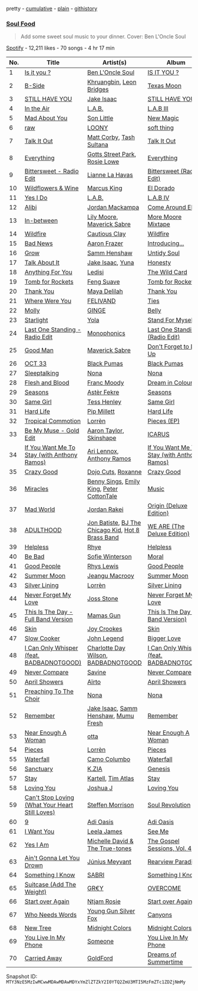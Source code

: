 pretty - [cumulative](/playlists/cumulative/37i9dQZF1DXd9dy0tcoQft.md) - [plain](/playlists/plain/37i9dQZF1DXd9dy0tcoQft) - [githistory](https://github.githistory.xyz/mackorone/spotify-playlist-archive/blob/main/playlists/plain/37i9dQZF1DXd9dy0tcoQft)

### [Soul Food](https://open.spotify.com/playlist/37i9dQZF1DXd9dy0tcoQft)

> Add some sweet soul music to your dinner\. Cover: Ben L'Oncle Soul

[Spotify](https://open.spotify.com/user/spotify) - 12,211 likes - 70 songs - 4 hr 17 min

| No. | Title | Artist(s) | Album | Length |
|---|---|---|---|---|
| 1 | [Is it you ?](https://open.spotify.com/track/01U0RoOjtVZGFRobHmnWKt) | [Ben L'Oncle Soul](https://open.spotify.com/artist/2dJTa3mUidZAO9sKcY72tK) | [IS IT YOU ?](https://open.spotify.com/album/0wRqGMoyq5WUUNu0ijOy7a) | 3:45 |
| 2 | [B\-Side](https://open.spotify.com/track/2DccHqTquzubziHAPZRdct) | [Khruangbin](https://open.spotify.com/artist/2mVVjNmdjXZZDvhgQWiakk), [Leon Bridges](https://open.spotify.com/artist/3qnGvpP8Yth1AqSBMqON5x) | [Texas Moon](https://open.spotify.com/album/2Xs9xSBhvyo8F6daRc1npu) | 4:34 |
| 3 | [STILL HAVE YOU](https://open.spotify.com/track/3LZ8BWLWzzNhub4LR0fQ1Z) | [Jake Isaac](https://open.spotify.com/artist/6q94KewnCnut4Ta36dCoaB) | [STILL HAVE YOU](https://open.spotify.com/album/4DQBCDttZkfo2p5Fz0N9fX) | 2:22 |
| 4 | [In the Air](https://open.spotify.com/track/6r88rMGtfNgC0SJEytTA7c) | [L.A.B.](https://open.spotify.com/artist/3eAOH2az3fQIfX2UAw0FfC) | [L.A.B III](https://open.spotify.com/album/6S2Wk7gzCsJzfArpNgPbHh) | 4:12 |
| 5 | [Mad About You](https://open.spotify.com/track/5fBjPtOxhgdpU6LNWLyVHv) | [Son Little](https://open.spotify.com/artist/4lujUKeO6nQAJXpq37Epn7) | [New Magic](https://open.spotify.com/album/6wYeJwJU9Y4fuLQVfGyJk9) | 3:33 |
| 6 | [raw](https://open.spotify.com/track/5WjTrSEmsfIC1WDwIquuwT) | [LOONY](https://open.spotify.com/artist/0xSfdfhcXN6T8M5gt7VwK0) | [soft thing](https://open.spotify.com/album/4fVrjnFFBoVV4OEc5fBH1J) | 3:06 |
| 7 | [Talk It Out](https://open.spotify.com/track/6Ug0JMAhAVvytcnwBEMb5Z) | [Matt Corby](https://open.spotify.com/artist/7CIW23FQUXPc1zebnO1TDG), [Tash Sultana](https://open.spotify.com/artist/6zVFRTB0Y1whWyH7ZNmywf) | [Talk It Out](https://open.spotify.com/album/2uPJPiD4i7nMZ91R3AvgQ5) | 3:10 |
| 8 | [Everything](https://open.spotify.com/track/3ELZG2YLGrwCVesooFyF4e) | [Gotts Street Park](https://open.spotify.com/artist/2hwy5DELim1AxB1sHPqn4y), [Rosie Lowe](https://open.spotify.com/artist/3xGUleMP0VqmYNXcGBNhnI) | [Everything](https://open.spotify.com/album/7H2TlAwM0GMWeZbT3XGI0F) | 3:35 |
| 9 | [Bittersweet \- Radio Edit](https://open.spotify.com/track/7CNtRYYyhNJKXFr2bQ5rv2) | [Lianne La Havas](https://open.spotify.com/artist/2RP4pPHTXlQpDnO9LvR7Yt) | [Bittersweet \(Radio Edit\)](https://open.spotify.com/album/6zqOLPAQagrbNJCd10MiST) | 3:56 |
| 10 | [Wildflowers & Wine](https://open.spotify.com/track/1l8TpQdbsiQvMB9SuPsaiv) | [Marcus King](https://open.spotify.com/artist/0FeWKiZSwBRdGzqeCdlH1a) | [El Dorado](https://open.spotify.com/album/0twx7uqxPQtmtpeURTlZB0) | 4:48 |
| 11 | [Yes I Do](https://open.spotify.com/track/1Cda2BAeOs8r6X7ptFPkW2) | [L.A.B.](https://open.spotify.com/artist/3eAOH2az3fQIfX2UAw0FfC) | [L.A.B IV](https://open.spotify.com/album/15CViSIGJXmn2dn0Tt1wm1) | 5:10 |
| 12 | [Alibi](https://open.spotify.com/track/7gdMJKZDKsDzGPfvbOFyjy) | [Jordan Mackampa](https://open.spotify.com/artist/24WPEGLYPvEsmk4GSDFyST) | [Come Around EP](https://open.spotify.com/album/4cZaBbl9MF60k5194gGbiR) | 3:48 |
| 13 | [In\-between](https://open.spotify.com/track/1KVSfVRzSi7gTp7NFvoDZZ) | [Lily Moore](https://open.spotify.com/artist/1SQeTDXO492WB6aFvrntSS), [Maverick Sabre](https://open.spotify.com/artist/0ukgrNYk51TkMQr0f2Br4Q) | [More Moore Mixtape](https://open.spotify.com/album/5VxtlaenHlQoRl4tQDq7Av) | 2:39 |
| 14 | [Wildfire](https://open.spotify.com/track/69xOrL71OeGz5fqXFTnJ5L) | [Cautious Clay](https://open.spotify.com/artist/6iWuBN32BqCJAeXW6o3nil) | [Wildfire](https://open.spotify.com/album/1oYKM818Z1hEdfking1DEP) | 2:31 |
| 15 | [Bad News](https://open.spotify.com/track/3uRggMbe2X8gD5KdwTlKrw) | [Aaron Frazer](https://open.spotify.com/artist/4dwDVC6lrMINxVBxETE1AB) | [Introducing...](https://open.spotify.com/album/5c1E5jFxDYivYtb6pr08qJ) | 3:48 |
| 16 | [Grow](https://open.spotify.com/track/2YyVFxsdtALHVaEJPC8mbA) | [Samm Henshaw](https://open.spotify.com/artist/1Q2mS59tFYLm2KGFoCgWN4) | [Untidy Soul](https://open.spotify.com/album/7u5uWlp5UV9mdr7Rokotod) | 3:00 |
| 17 | [Talk About It](https://open.spotify.com/track/5MfushVJBf8tzERIBZ9jMv) | [Jake Isaac](https://open.spotify.com/artist/6q94KewnCnut4Ta36dCoaB), [Yuna](https://open.spotify.com/artist/3kHVioJpVxlazAAKQ64pC1) | [Honesty](https://open.spotify.com/album/32c2P1RVcAem05oQYT7Wiw) | 3:45 |
| 18 | [Anything For You](https://open.spotify.com/track/3yP27QF0cTGw5RlfjqKL4R) | [Ledisi](https://open.spotify.com/artist/60ciIY5MouLc2Y9n34DJdA) | [The Wild Card](https://open.spotify.com/album/1k61cWVj8AgcXdZUwRaCai) | 4:17 |
| 19 | [Tomb for Rockets](https://open.spotify.com/track/61qAqFcfogzqpJ9IW9lUW3) | [Feng Suave](https://open.spotify.com/artist/73dudJ9j0HStIhJDU8MjMI) | [Tomb for Rockets](https://open.spotify.com/album/79jX3JZYuclV2c90zJbCvG) | 4:23 |
| 20 | [Thank You](https://open.spotify.com/track/2VilPVzji1pAdkmujzRenI) | [Maya Delilah](https://open.spotify.com/artist/6TWEX2qTj9b0bBsXSVCMKM) | [Thank You](https://open.spotify.com/album/5F8qu8ssVOXCU7Hdu7x7Jb) | 3:24 |
| 21 | [Where Were You](https://open.spotify.com/track/2Akf7c4ZjddtzAd3lj6bI8) | [FELIVAND](https://open.spotify.com/artist/6QCstr3yhEVSZPQyDvvYjK) | [Ties](https://open.spotify.com/album/4FxnjC8luyeVutpg5OFNdR) | 3:25 |
| 22 | [Molly](https://open.spotify.com/track/3x3b6gLfASQ3oKMC5tM6Wf) | [GINGE](https://open.spotify.com/artist/5FuFC5tiYFDxVJQVupJ6Zt) | [Belly](https://open.spotify.com/album/3mPwQso7Zs9CKNatbpPISq) | 2:03 |
| 23 | [Starlight](https://open.spotify.com/track/1R4nFxIiipVTeUSFdOnVIy) | [Yola](https://open.spotify.com/artist/2gqMBdyddvN82dzZt4ZF14) | [Stand For Myself](https://open.spotify.com/album/1aF9Xjtg1d1wwsE4hRAkQV) | 4:02 |
| 24 | [Last One Standing \- Radio Edit](https://open.spotify.com/track/2mRNzUxMguZuN4BdyjCGnz) | [Monophonics](https://open.spotify.com/artist/6LXZac7iBIZgnNrywTkQRw) | [Last One Standing \(Radio Edit\)](https://open.spotify.com/album/1bvPZK9ZXI8y8qDX4XO6rY) | 3:23 |
| 25 | [Good Man](https://open.spotify.com/track/5KfKnJVNXZoohjeSA6hw8e) | [Maverick Sabre](https://open.spotify.com/artist/0ukgrNYk51TkMQr0f2Br4Q) | [Don't Forget to Look Up](https://open.spotify.com/album/5tjk1ytGtD0o0uSS52VkeK) | 3:30 |
| 26 | [OCT 33](https://open.spotify.com/track/4YKSJHezbvr4e0026rz8Zo) | [Black Pumas](https://open.spotify.com/artist/6eU0jV2eEZ8XTM7EmlguK6) | [Black Pumas](https://open.spotify.com/album/4KJGypBUe7ANibtri1msUe) | 4:49 |
| 27 | [Sleeptalking](https://open.spotify.com/track/0FoNYKT8CgtG0VfXoq0M5U) | [Nona](https://open.spotify.com/artist/5aGfasfrnULFuSZ3ElXkHb) | [Nona](https://open.spotify.com/album/2U5a0Ayv1HAjUiR866Z5tB) | 2:47 |
| 28 | [Flesh and Blood](https://open.spotify.com/track/6lZ4wuGYV4S1qgeiqgsxCo) | [Franc Moody](https://open.spotify.com/artist/10GT4yz8c6xjjnPGtGPI1l) | [Dream in Colour](https://open.spotify.com/album/3TaQ5k2QKdRly0pjMPZF6e) | 3:58 |
| 29 | [Seasons](https://open.spotify.com/track/6bpJeNwIqNb22xu8km0Ok9) | [Astèr Fekre](https://open.spotify.com/artist/4owtjBwXE8zpOk4ihtCXpK) | [Seasons](https://open.spotify.com/album/31sPNFRpgyvcJ4sDX5qoqI) | 5:06 |
| 30 | [Same Girl](https://open.spotify.com/track/1h4fEhUO3HP3Bo2ma2JmcE) | [Tess Henley](https://open.spotify.com/artist/6LWofoi18999gZK0EgVSjv) | [Same Girl](https://open.spotify.com/album/35qaDseSphp0qxOH1CMoOU) | 3:02 |
| 31 | [Hard Life](https://open.spotify.com/track/2taVZUaiDcWhbQILRhwPA3) | [Pip Millett](https://open.spotify.com/artist/1QfEfvB62EEl4upf2ANKkR) | [Hard Life](https://open.spotify.com/album/1IAIUlBnxOP6FcxEDdW4kL) | 3:48 |
| 32 | [Tropical Commotion](https://open.spotify.com/track/2Z1PLz4doUUmo18lIqFmry) | [Lorrèn](https://open.spotify.com/artist/6VL1YDd4vftDH5vkCbufxG) | [Pieces \(EP\)](https://open.spotify.com/album/40DNbdaTg3zjgf9pDCMhPw) | 3:47 |
| 33 | [Be My Muse \- Gold Edit](https://open.spotify.com/track/4XXDiBwLlGnNZYzWfsSh4i) | [Aaron Taylor](https://open.spotify.com/artist/1evO4fwLsEkkPGq32dCix7), [Skinshape](https://open.spotify.com/artist/1itM5tXaK5THggpXA7ovAe) | [ICARUS](https://open.spotify.com/album/4yxCgggQz3WMhbDJnfq77p) | 3:18 |
| 34 | [If You Want Me To Stay \(with Anthony Ramos\)](https://open.spotify.com/track/177Gk50xMUz4QMiEXLARFP) | [Ari Lennox](https://open.spotify.com/artist/1vaQ6v3pOFxAIrFoPrAcom), [Anthony Ramos](https://open.spotify.com/artist/660YptcR0hNHJ8iEr1qcse) | [If You Want Me To Stay \(with Anthony Ramos\)](https://open.spotify.com/album/1LVNteRODRZanmsjy2cXYO) | 3:07 |
| 35 | [Crazy Good](https://open.spotify.com/track/6IpcrQBDNQqDzt0mFiGc7J) | [Dojo Cuts](https://open.spotify.com/artist/0Vd8YQz8TYk2vSKEYVvIgL), [Roxanne](https://open.spotify.com/artist/5mGFb7wCIvqKWya2ePJQ7c) | [Crazy Good](https://open.spotify.com/album/4NsjoSNnHOpS1EKy3KYJX3) | 3:51 |
| 36 | [Miracles](https://open.spotify.com/track/10g4esqFA2aVAWAYc0XQ5Z) | [Benny Sings](https://open.spotify.com/artist/4gHcu2JoaXJ0mV4aNPCd7N), [Emily King](https://open.spotify.com/artist/6jlWj6y00bMQt8XoKuCjyZ), [Peter CottonTale](https://open.spotify.com/artist/4mkGZGaUTIpyG1LnZ6nNIi) | [Music](https://open.spotify.com/album/3Yt6hyKUIgAeg6BIr7aPmK) | 4:51 |
| 37 | [Mad World](https://open.spotify.com/track/6OUXAJOrEgIEnmlN5kH72F) | [Jordan Rakei](https://open.spotify.com/artist/24icoQNJSEWNu3XvqKBR68) | [Origin \(Deluxe Edition\)](https://open.spotify.com/album/6vlatUhYlcoUkMfNIvmtLE) | 3:15 |
| 38 | [ADULTHOOD](https://open.spotify.com/track/0jqWdGvgLX2oOG70eIcwko) | [Jon Batiste](https://open.spotify.com/artist/0eRbECAGCLLiTyVXPBRexU), [BJ The Chicago Kid](https://open.spotify.com/artist/07d5etnpjriczFBB8pxmRe), [Hot 8 Brass Band](https://open.spotify.com/artist/1lvVzEkQ4u72rrZ7bNUkcD) | [WE ARE \(The Deluxe Edition\)](https://open.spotify.com/album/24bfr8pz2nOP8X4WioInsy) | 3:43 |
| 39 | [Helpless](https://open.spotify.com/track/7hyFz1ms1XEHbE2KqUbUQ8) | [Rhye](https://open.spotify.com/artist/2AcUPzkVWo81vumdzeLLRN) | [Helpless](https://open.spotify.com/album/1tnaGg9YXodD8TW4aSF39y) | 3:41 |
| 40 | [Be Bad](https://open.spotify.com/track/0aWLSxNvttlmRayiJMXZy1) | [Sofie Winterson](https://open.spotify.com/artist/5pKrorYHoVt088MOxEhNLg) | [Moral](https://open.spotify.com/album/2L2ncr9AyJlL3hE6TWenlb) | 2:34 |
| 41 | [Good People](https://open.spotify.com/track/7j95Sbh2IwxyCn512XSUue) | [Rhys Lewis](https://open.spotify.com/artist/4T2k9bgIoC8bbqjqiEl9vZ) | [Good People](https://open.spotify.com/album/1bv8ZKWesoZtYkz4liyRyJ) | 3:31 |
| 42 | [Summer Moon](https://open.spotify.com/track/5z0q7N7cFB1YCI6LiZLajl) | [Jeangu Macrooy](https://open.spotify.com/artist/3t9HafA5eFHM992s4GZ0Gr) | [Summer Moon](https://open.spotify.com/album/3EIMnvmiotPTh3glLLnUm0) | 3:21 |
| 43 | [Silver Lining](https://open.spotify.com/track/2lNiHTqGXMDqL1fYtzJJo8) | [Lorrèn](https://open.spotify.com/artist/6VL1YDd4vftDH5vkCbufxG) | [Silver Lining](https://open.spotify.com/album/2D9q3w8AhX70qOdnfUNHAG) | 3:12 |
| 44 | [Never Forget My Love](https://open.spotify.com/track/63KVRfA7COiRBVnZAfbPxU) | [Joss Stone](https://open.spotify.com/artist/7bvcQXJHkFiN1ppIN3q4fi) | [Never Forget My Love](https://open.spotify.com/album/0oiVII3rwv5bEyIZM234Z4) | 3:41 |
| 45 | [This Is The Day \- Full Band Version](https://open.spotify.com/track/75E9k76b255fUk9iSUqkG9) | [Mamas Gun](https://open.spotify.com/artist/09bP40OuEV5tOM1rQnZNxI) | [This Is The Day \(Full Band Version\)](https://open.spotify.com/album/6HIzNiydjxIffCg5TGxwBj) | 4:42 |
| 46 | [Skin](https://open.spotify.com/track/5nz0KE3qltISzUI9v5qPoh) | [Joy Crookes](https://open.spotify.com/artist/5XMyhVhi5ZN2pi0Qwi1zXS) | [Skin](https://open.spotify.com/album/6lUCT1qB82RuUgawuWvlO6) | 2:58 |
| 47 | [Slow Cooker](https://open.spotify.com/track/4hVk7SMLCJ72CEfycSBvWT) | [John Legend](https://open.spotify.com/artist/5y2Xq6xcjJb2jVM54GHK3t) | [Bigger Love](https://open.spotify.com/album/7BRuKFs9BFuba9TlMs2ZLd) | 4:22 |
| 48 | [I Can Only Whisper \(feat\. BADBADNOTGOOD\)](https://open.spotify.com/track/1DRgiVyaCJ9PXO276H0Ak9) | [Charlotte Day Wilson](https://open.spotify.com/artist/3GQboECxDT1xqPPWC30p7v), [BADBADNOTGOOD](https://open.spotify.com/artist/65dGLGjkw3UbddUg2GKQoZ) | [I Can Only Whisper \(feat\. BADBADNOTGOOD\)](https://open.spotify.com/album/466wPD03sWZ4ohCe8ZdgeJ) | 2:44 |
| 49 | [Never Compare](https://open.spotify.com/track/0pYZTaQQkoCvrwWfSm06yM) | [Savine](https://open.spotify.com/artist/7n0hWtsxPEDc5ZjuKvbybc) | [Never Compare](https://open.spotify.com/album/5bbIWUjCwwxvwAujZ8u26I) | 4:27 |
| 50 | [April Showers](https://open.spotify.com/track/1YnlOIZAPG36FVoh8dIZQZ) | [Aïrto](https://open.spotify.com/artist/7v9nYk36K4skneq3CiKHDV) | [April Showers](https://open.spotify.com/album/2H6l9K78aQq25oCLUB0m9t) | 2:55 |
| 51 | [Preaching To The Choir](https://open.spotify.com/track/3DKzKLzJcMtPQvSEaoX62t) | [Nona](https://open.spotify.com/artist/5aGfasfrnULFuSZ3ElXkHb) | [Nona](https://open.spotify.com/album/2U5a0Ayv1HAjUiR866Z5tB) | 3:30 |
| 52 | [Remember](https://open.spotify.com/track/0CkoWbWqoY8Blolkuz7LeS) | [Jake Isaac](https://open.spotify.com/artist/6q94KewnCnut4Ta36dCoaB), [Samm Henshaw](https://open.spotify.com/artist/1Q2mS59tFYLm2KGFoCgWN4), [Mumu Fresh](https://open.spotify.com/artist/5UIl2yxuQbC2rU8m9pN8mD) | [Remember](https://open.spotify.com/album/2Q9MzaTH0z8WWcPAt50CLP) | 3:01 |
| 53 | [Near Enough A Woman](https://open.spotify.com/track/1ncO5CMaYySNsnOrBXuFYd) | [otta](https://open.spotify.com/artist/2c04R4WjyZyi1qiRLPhpsO) | [Near Enough A Woman](https://open.spotify.com/album/3L341kxmBXonqWSRNLPLCT) | 3:34 |
| 54 | [Pieces](https://open.spotify.com/track/3ebeQDcmkINL0z2G5f2vQ8) | [Lorrèn](https://open.spotify.com/artist/6VL1YDd4vftDH5vkCbufxG) | [Pieces](https://open.spotify.com/album/2VI86hd45OqHeDDzVhCkLa) | 3:43 |
| 55 | [Waterfall](https://open.spotify.com/track/7lH5ojd6UtoTW6kKQCXdZm) | [Camo Columbo](https://open.spotify.com/artist/4PEjxQciyHLViBRsOmbrYm) | [Waterfall](https://open.spotify.com/album/7kFYzxYZnuuAU6ufNkTo4e) | 2:46 |
| 56 | [Sanctuary](https://open.spotify.com/track/3I8IVGwQSv055Ue5OrI6Qf) | [K.ZIA](https://open.spotify.com/artist/3atSqEy99wAtJLRIrFdpMY) | [Genesis](https://open.spotify.com/album/4Pc3nWPVnnOQcMKRE53qYT) | 3:04 |
| 57 | [Stay](https://open.spotify.com/track/6v0IFEV2M37sXSCuQMEBnj) | [Kartell](https://open.spotify.com/artist/3E4UsjXgFv2GdwshMkkJze), [Tim Atlas](https://open.spotify.com/artist/3CiuXDKttPUT0tWGHicFUH) | [Stay](https://open.spotify.com/album/3LrU1Dgrr3aVsT7GWOGPGW) | 3:14 |
| 58 | [Loving You](https://open.spotify.com/track/1ba8Fr5ro68P3dLal3DhIe) | [Joshua J](https://open.spotify.com/artist/2AZupS7RiLA0sh5uzwsr2l) | [Loving You](https://open.spotify.com/album/74eFO86CCuo4y6W3k7dPvP) | 3:48 |
| 59 | [Can't Stop Loving \(What Your Heart Still Loves\)](https://open.spotify.com/track/6BRmMYY82M8kOcwgjvpiu9) | [Steffen Morrison](https://open.spotify.com/artist/2KV4sKhTlyrtxaJWZTPj8r) | [Soul Revolution](https://open.spotify.com/album/4qF4sSfF0dHMUdTkqF5yn8) | 3:23 |
| 60 | [9](https://open.spotify.com/track/2Lel4FPH7lwvWZv24c9Gj6) | [Adi Oasis](https://open.spotify.com/artist/5RRfTrwXUGYiBB0DMV4hyh) | [Adi Oasis](https://open.spotify.com/album/06VfMuXIFM7QLs5ZIW0KYZ) | 4:31 |
| 61 | [I Want You](https://open.spotify.com/track/6yDZ0JtlNLqA9xV7dVkgt0) | [Leela James](https://open.spotify.com/artist/5sennRot4Ls82wfspEQuf2) | [See Me](https://open.spotify.com/album/3AbP9rjHW5cejxH4INUuLE) | 4:08 |
| 62 | [Yes I Am](https://open.spotify.com/track/4mAzDXo7ZVSAhk0iaoqa1b) | [Michelle David & The True\-tones](https://open.spotify.com/artist/7on1NP7h7wh2Onwvkff1pj) | [The Gospel Sessions, Vol\. 4](https://open.spotify.com/album/449DTVTvTCdQgAdmPqgsi8) | 3:56 |
| 63 | [Ain't Gonna Let You Drown](https://open.spotify.com/track/44qiPcV2qOWxlIYpD0Xnha) | [Júníus Meyvant](https://open.spotify.com/artist/5IL5awl9gUcb2ez9IgmW26) | [Rearview Paradise](https://open.spotify.com/album/0Q6UU1umlBC8FRK91jJVkg) | 4:17 |
| 64 | [Something I Know](https://open.spotify.com/track/5fCBLcbEvNe0xqcKCELqQD) | [SABRI](https://open.spotify.com/artist/0WhmMZXwrGzYK5lWJZiej5) | [Something I Know](https://open.spotify.com/album/6uJBHL6aNY5pL79iwb0PCF) | 3:48 |
| 65 | [Suitcase \(Add The Weight\)](https://open.spotify.com/track/0o4CTEYWY8yagcAb6bFLfH) | [GR€Y](https://open.spotify.com/artist/7nG93Qrraq1TbXn8SqlzTd) | [OVERCOME](https://open.spotify.com/album/0b6qmHJhFRgStEf3rXSDmu) | 4:24 |
| 66 | [Start over Again](https://open.spotify.com/track/5M9lSUgxsJNSvndGh7h2Ef) | [Ntjam Rosie](https://open.spotify.com/artist/44XhJ4fcKrMzrVr6WpF69R) | [Start over Again](https://open.spotify.com/album/2eRlK8WSBgZ1v1mB3Rxm1V) | 3:39 |
| 67 | [Who Needs Words](https://open.spotify.com/track/3okFhxlqZJxjviCEFX5ZjJ) | [Young Gun Silver Fox](https://open.spotify.com/artist/3qQloBz05T6e0rKubNCmjG) | [Canyons](https://open.spotify.com/album/6zUkROVTx4kzHoWFAYcVr1) | 3:31 |
| 68 | [New Tree](https://open.spotify.com/track/5fZkN8x1aEwugCkyRh4TH2) | [Midnight Colors](https://open.spotify.com/artist/1UpfSkwgcTmct1trqoCUGk) | [Midnight Colors](https://open.spotify.com/album/3Evem3kHZzf736bCREcOL8) | 4:52 |
| 69 | [You Live In My Phone](https://open.spotify.com/track/1eNf04Rj2ongsgK8ErzZv7) | [Someone](https://open.spotify.com/artist/28pJPOOQTi0RQiZbkmLvfE) | [You Live In My Phone](https://open.spotify.com/album/6i13Syc3mQBIl0A7xd3hjX) | 4:33 |
| 70 | [Carried Away](https://open.spotify.com/track/29ZonaZKYeeuOu6gMheY8D) | [GoldFord](https://open.spotify.com/artist/4I2QW85rkIhCRRZt1kuBqS) | [Dreams of Summertime](https://open.spotify.com/album/3Lc3gfGYz447QYlYiOhhcO) | 3:08 |

Snapshot ID: `MTY3NzE5MzIwMCwwMDAwMDAwMDYxYmZlZTZkY2I0YTQ2ZmU3MTI5MzFmZTc1ZDZjNmMy`
